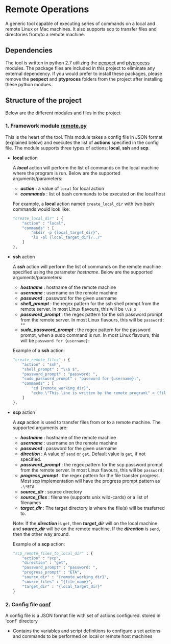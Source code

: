 # Remote Operations
A generic tool capable of executing series of commands on a local and remote Linux or Mac machines. It also supports
scp to transfer files and directories from/to a remote machine.

## Dependencies
The tool is written in python 2.7 utilizing the [pexpect](https://pypi.org/project/pexpect/) and [ptyprocess](https://pypi.org/project/ptyprocess/) modules. 
The package files are included in this project to eliminate any external dependency. If you would prefer to install these packages, please remove the **pexpect** and **ptyproces** folders from the project after installing these python modues.

## Structure of the project
Below are the different modules and files in the project

### 1. Framework module [remote.py](https://github.com/ajmalyusuf/cluster-tools/edit/master/remote_commands/remote.py)

This is the heart of the tool. This module takes a config file in JSON format (explained below) and executes the list of **actions** specified in the config file. The module supports three types of actions; **local**, **ssh** and **scp**.

  * __local__ action
   
    A **_local_** action will perform the list of commands on the local machine where the program is run. Below are the supported arguments/parameters:
      * **_action_** : a value of ``local`` for local action
      * **_commands_** : list of bash commands to be executed on the local host
    
    For example, a **local** action named ``create_local_dir`` with two bash commands would look like:
    ```python
    "create_local_dir" : {
        "action" : "local",
        "commands" : [
            "mkdir -p {local_target_dir}",
            "ls -al {local_target_dir}/../"
        ]
    },
    ```
    
  * __ssh__ action
   
    A **_ssh_** action will perform the list of commands on the remote machine specified using the parameter *hostname*. Below are the supported arguments/parameters:
      * **_hostname_** : hostname of the remote machine
      * **_username_** : username on the remote machine
      * **_password_** : password for the given username
      * **_shell_prompt_** : the regex pattern for the ssh shell prompt from the remote server. In most Linux flavours, this will be ``\\$ $``
      * **_password_prompt_** : the regex pattern for the ssh password prompt from the remote server. In most Linux flavours, this will be ``password: **``
      * **_sudo_password_prompt_** : the regex pattern for the password prompt, when a sudo command is run. In most Linux flavours, this will be ``password for {username}: ``
      
    Example of a **ssh** action:
    ```python
    "create_remote_files" : {
        "action" : "ssh",
        "shell_prompt" : "\\$ $",
        "password_prompt" : "password: ",
        "sudo_password_prompt" : "password for {username}:",
        "commands" : [
            "cd {remote_working_dir}",
            "echo \"This line is written by the remote program\" > {file_name}"
        ]
    },
    ```
  
  * __scp__ action
   
    A **_scp_** action is used to transfer files from or to a remote machine. The supported arguments are:
      * **_hostname_** : hostname of the remote machine
      * **_username_** : username on the remote machine
      * **_password_** : password for the given username
      * **_direction_** : A value of ``send`` or ``get``. Default value is ``get``, if not specified.
      * **_password_prompt_** : the regex pattern for the scp password prompt from the remote server. In most Linux flavours, this will be ``password: ``
      * **_progress_prompt_** : the regex pattern for the file transfer progress. Most scp implementation will have the progress prompt pattern as ``.\*ETA``
      * **_source_dir_** : source directory
      * **_source_files_** : filename (supports unix wild-cards) or a list of filenames 
      * **_target_dir_** : The target directory is where the file(s) will be trasferred to.
      
      Note: If the **_direction_** is ``get``, then **_target_dir_** will on the local machine and **_source_dir_** will be on the remote machine. If the **_direction_** is ``send``, then the other way around. 
    
    Example of a **scp** action:
    ```python
    "scp_remote_files_to_local_dir" : {
        "action" : "scp",
        "direction" : "get",
        "password_prompt" : "password: ",
        "progress_prompt" : "ETA",
        "source_dir" : "{remote_working_dir}",
        "source_files" : "{file_name}",
        "target_dir" : "{local_target_dir}"
    }
    ```   
    
### 2. Config file [conf](https://github.com/ajmalyusuf/cluster-tools/edit/master/remote_commands/conf)

A config file is a JSON format file with set of actions configured. 
stored in 'conf' directory
- Contains the variables and script definitions to configure a set actions and commands to be performed on local or
remote host machines




